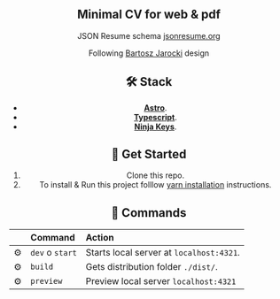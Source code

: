 

<div align="center">

<h2>Minimal CV for web & pdf</h2>
<p>JSON Resume schema <a href="https://jsonresume.org/schema/">jsonresume.org</a></p>
<p>Following <a href="https://github.com/BartoszJarocki/cv">Bartosz Jarocki</a> design</p>


## 🛠️ Stack

- [**Astro**](https://astro.build/).
- [**Typescript**](https://www.typescriptlang.org/).
- [**Ninja Keys**](https://github.com/ssleptsov/ninja-keys).


## 🚀 Get Started

1) Clone this repo.
2) To install & Run this project folllow [yarn installation](https://docs.astro.build/en/install/auto/) instructions.


## 📘 Commands

|     | Command          | Action                                        |
| :-- | :--------------- | :-------------------------------------------- |
| ⚙️  | `dev` o `start`  | Starts local server at `localhost:4321`.  |
| ⚙️  | `build`          | Gets distribution folder `./dist/`.      |
| ⚙️  | `preview`        | Preview local server `localhost:4321` |




